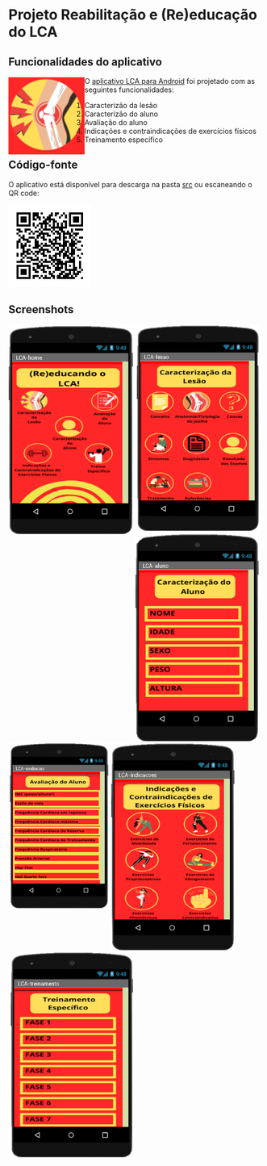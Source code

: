 # Projeto Reabilitação e (Re)educação do LCA


## Funcionalidades do aplicativo
<img src="images/lca-icon.png" align="left"/>

O [aplicativo LCA para Android](src/LCA.apk) foi projetado com as seguintes funcionalidades:

1. Caracterizão da lesão
2. Caracterizão do aluno
3. Avaliação do aluno
4. Indicações e contraindicações de exercícios físicos
5. Treinamento específico

## Código-fonte
O aplicativo está disponível para descarga na pasta [src](src/)
ou escaneando o QR code:

![](images/lca-qr.png)

## Screenshots
<img src="images/lca-app01.png" align="left" alt="drawing" width="250"/>
<img src="images/lca-app02.png" align="left" alt="drawing" width="250"/>
<img src="images/lca-app03.png" align="left" alt="drawing" width="250"/>

<img src="images/lca-app04.png" align="left" alt="drawing" width="200"/>
<img src="images/lca-app05.png" align="left" alt="drawing" width="250"/>
<img src="images/lca-app06.png" align="left" alt="drawing" width="250"/>
